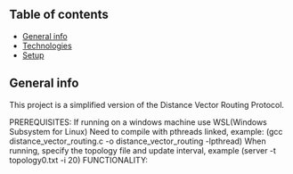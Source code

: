## Table of contents
* [General info](#general-info)
* [Technologies](#technologies)
* [Setup](#setup)

## General info
This project is a simplified version of the Distance Vector Routing Protocol.

PREREQUISITES:
	If running on a windows machine use WSL(Windows Subsystem for Linux)
	Need to compile with pthreads linked, example: (gcc distance_vector_routing.c -o distance_vector_routing -lpthread)
	When running, specify the topology file and update interval, example (server -t topology0.txt -i 20)
FUNCTIONALITY:
	
